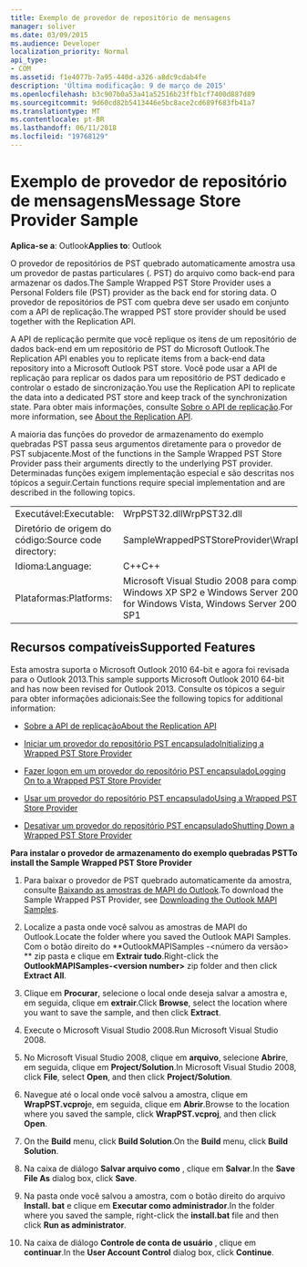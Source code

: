 ```yaml
---
title: Exemplo de provedor de repositório de mensagens
manager: soliver
ms.date: 03/09/2015
ms.audience: Developer
localization_priority: Normal
api_type:
- COM
ms.assetid: f1e4077b-7a95-440d-a326-a8dc9cdab4fe
description: 'Última modificação: 9 de março de 2015'
ms.openlocfilehash: b3c907b0a53a41a52516b23ffb1cf7400d887d89
ms.sourcegitcommit: 9d60cd82b5413446e5bc8ace2cd689f683fb41a7
ms.translationtype: MT
ms.contentlocale: pt-BR
ms.lasthandoff: 06/11/2018
ms.locfileid: "19768129"
---
```

# <a name="message-store-provider-sample"></a><span data-ttu-id="ad109-103">Exemplo de provedor de repositório de mensagens</span><span class="sxs-lookup"><span data-stu-id="ad109-103">Message Store Provider Sample</span></span>

  
  
<span data-ttu-id="ad109-104">**Aplica-se a**: Outlook</span><span class="sxs-lookup"><span data-stu-id="ad109-104">**Applies to**: Outlook</span></span> 
  
<span data-ttu-id="ad109-105">O provedor de repositórios de PST quebrado automaticamente amostra usa um provedor de pastas particulares (. PST) do arquivo como back-end para armazenar os dados.</span><span class="sxs-lookup"><span data-stu-id="ad109-105">The Sample Wrapped PST Store Provider uses a Personal Folders file (PST) provider as the back end for storing data.</span></span> <span data-ttu-id="ad109-106">O provedor de repositórios de PST com quebra deve ser usado em conjunto com a API de replicação.</span><span class="sxs-lookup"><span data-stu-id="ad109-106">The wrapped PST store provider should be used together with the Replication API.</span></span> 
  
<span data-ttu-id="ad109-107">A API de replicação permite que você replique os itens de um repositório de dados back-end em um repositório de PST do Microsoft Outlook.</span><span class="sxs-lookup"><span data-stu-id="ad109-107">The Replication API enables you to replicate items from a back-end data repository into a Microsoft Outlook PST store.</span></span> <span data-ttu-id="ad109-108">Você pode usar a API de replicação para replicar os dados para um repositório de PST dedicado e controlar o estado de sincronização.</span><span class="sxs-lookup"><span data-stu-id="ad109-108">You use the Replication API to replicate the data into a dedicated PST store and keep track of the synchronization state.</span></span> <span data-ttu-id="ad109-109">Para obter mais informações, consulte [Sobre o API de replicação](about-the-replication-api.md).</span><span class="sxs-lookup"><span data-stu-id="ad109-109">For more information, see [About the Replication API](about-the-replication-api.md).</span></span>
  
<span data-ttu-id="ad109-110">A maioria das funções do provedor de armazenamento do exemplo quebradas PST passa seus argumentos diretamente para o provedor de PST subjacente.</span><span class="sxs-lookup"><span data-stu-id="ad109-110">Most of the functions in the Sample Wrapped PST Store Provider pass their arguments directly to the underlying PST provider.</span></span> <span data-ttu-id="ad109-111">Determinadas funções exigem implementação especial e são descritas nos tópicos a seguir.</span><span class="sxs-lookup"><span data-stu-id="ad109-111">Certain functions require special implementation and are described in the following topics.</span></span>
  
|||
|:-----|:-----|
|<span data-ttu-id="ad109-112">Executável:</span><span class="sxs-lookup"><span data-stu-id="ad109-112">Executable:</span></span>  <br/> |<span data-ttu-id="ad109-113">WrpPST32.dll</span><span class="sxs-lookup"><span data-stu-id="ad109-113">WrpPST32.dll</span></span>  <br/> |
|<span data-ttu-id="ad109-114">Diretório de origem do código:</span><span class="sxs-lookup"><span data-stu-id="ad109-114">Source code directory:</span></span>  <br/> |<span data-ttu-id="ad109-115">SampleWrappedPSTStoreProvider\WrapPST</span><span class="sxs-lookup"><span data-stu-id="ad109-115">SampleWrappedPSTStoreProvider\WrapPST</span></span>  <br/> |
|<span data-ttu-id="ad109-116">Idioma:</span><span class="sxs-lookup"><span data-stu-id="ad109-116">Language:</span></span>  <br/> |<span data-ttu-id="ad109-117">C++</span><span class="sxs-lookup"><span data-stu-id="ad109-117">C++</span></span>  <br/> |
|<span data-ttu-id="ad109-118">Plataformas:</span><span class="sxs-lookup"><span data-stu-id="ad109-118">Platforms:</span></span>  <br/> |<span data-ttu-id="ad109-119">Microsoft Visual Studio 2008 para compilar para Windows Vista, Windows Server 2008, Windows XP SP2 e Windows Server 2003 SP1</span><span class="sxs-lookup"><span data-stu-id="ad109-119">Microsoft Visual Studio 2008 to compile for Windows Vista, Windows Server 2008, Windows XP SP2, and Windows Server 2003 SP1</span></span>  <br/> |
   
## <a name="supported-features"></a><span data-ttu-id="ad109-120">Recursos compatíveis</span><span class="sxs-lookup"><span data-stu-id="ad109-120">Supported Features</span></span>

<span data-ttu-id="ad109-121">Esta amostra suporta o Microsoft Outlook 2010 64-bit e agora foi revisada para o Outlook 2013.</span><span class="sxs-lookup"><span data-stu-id="ad109-121">This sample supports Microsoft Outlook 2010 64-bit and has now been revised for Outlook 2013.</span></span> <span data-ttu-id="ad109-122">Consulte os tópicos a seguir para obter informações adicionais:</span><span class="sxs-lookup"><span data-stu-id="ad109-122">See the following topics for additional information:</span></span>
  
- [<span data-ttu-id="ad109-123">Sobre a API de replicação</span><span class="sxs-lookup"><span data-stu-id="ad109-123">About the Replication API</span></span>](about-the-replication-api.md)
    
- [<span data-ttu-id="ad109-124">Iniciar um provedor do repositório PST encapsulado</span><span class="sxs-lookup"><span data-stu-id="ad109-124">Initializing a Wrapped PST Store Provider</span></span>](initializing-a-wrapped-pst-store-provider.md)
    
- [<span data-ttu-id="ad109-125">Fazer logon em um provedor do repositório PST encapsulado</span><span class="sxs-lookup"><span data-stu-id="ad109-125">Logging On to a Wrapped PST Store Provider</span></span>](logging-on-to-a-wrapped-pst-store-provider.md)
    
- [<span data-ttu-id="ad109-126">Usar um provedor do repositório PST encapsulado</span><span class="sxs-lookup"><span data-stu-id="ad109-126">Using a Wrapped PST Store Provider</span></span>](using-a-wrapped-pst-store-provider.md)
    
- [<span data-ttu-id="ad109-127">Desativar um provedor do repositório PST encapsulado</span><span class="sxs-lookup"><span data-stu-id="ad109-127">Shutting Down a Wrapped PST Store Provider</span></span>](shutting-down-a-wrapped-pst-store-provider.md)
    
 <span data-ttu-id="ad109-128">**Para instalar o provedor de armazenamento do exemplo quebradas PST**</span><span class="sxs-lookup"><span data-stu-id="ad109-128">**To install the Sample Wrapped PST Store Provider**</span></span>
  
1. <span data-ttu-id="ad109-129">Para baixar o provedor de PST quebrado automaticamente da amostra, consulte [Baixando as amostras de MAPI do Outlook](downloading-the-outlook-mapi-samples.md).</span><span class="sxs-lookup"><span data-stu-id="ad109-129">To download the Sample Wrapped PST Provider, see [Downloading the Outlook MAPI Samples](downloading-the-outlook-mapi-samples.md).</span></span>
    
2. <span data-ttu-id="ad109-130">Localize a pasta onde você salvou as amostras de MAPI do Outlook.</span><span class="sxs-lookup"><span data-stu-id="ad109-130">Locate the folder where you saved the Outlook MAPI Samples.</span></span> <span data-ttu-id="ad109-131">Com o botão direito do **OutlookMAPISamples -\<número da versão\> ** zip pasta e clique em **Extrair tudo**.</span><span class="sxs-lookup"><span data-stu-id="ad109-131">Right-click the **OutlookMAPISamples-\<version number\>** zip folder and then click **Extract All**.</span></span>
    
3. <span data-ttu-id="ad109-132">Clique em **Procurar**, selecione o local onde deseja salvar a amostra e, em seguida, clique em **extrair**.</span><span class="sxs-lookup"><span data-stu-id="ad109-132">Click **Browse**, select the location where you want to save the sample, and then click **Extract**.</span></span>
    
4. <span data-ttu-id="ad109-133">Execute o Microsoft Visual Studio 2008.</span><span class="sxs-lookup"><span data-stu-id="ad109-133">Run Microsoft Visual Studio 2008.</span></span>
    
5. <span data-ttu-id="ad109-134">No Microsoft Visual Studio 2008, clique em **arquivo**, selecione **Abrir**e, em seguida, clique em **Project/Solution**.</span><span class="sxs-lookup"><span data-stu-id="ad109-134">In Microsoft Visual Studio 2008, click **File**, select **Open**, and then click **Project/Solution**.</span></span>
    
6. <span data-ttu-id="ad109-135">Navegue até o local onde você salvou a amostra, clique em **WrapPST.vcproj**e, em seguida, clique em **Abrir**.</span><span class="sxs-lookup"><span data-stu-id="ad109-135">Browse to the location where you saved the sample, click **WrapPST.vcproj**, and then click **Open**.</span></span>
    
7. <span data-ttu-id="ad109-136">On the **Build** menu, click **Build Solution**.</span><span class="sxs-lookup"><span data-stu-id="ad109-136">On the **Build** menu, click **Build Solution**.</span></span>
    
8. <span data-ttu-id="ad109-137">Na caixa de diálogo **Salvar arquivo como** , clique em **Salvar**.</span><span class="sxs-lookup"><span data-stu-id="ad109-137">In the **Save File As** dialog box, click **Save**.</span></span>
    
9. <span data-ttu-id="ad109-138">Na pasta onde você salvou a amostra, com o botão direito do arquivo **Install. bat** e clique em **Executar como administrador**.</span><span class="sxs-lookup"><span data-stu-id="ad109-138">In the folder where you saved the sample, right-click the **install.bat** file and then click **Run as administrator**.</span></span>
    
10. <span data-ttu-id="ad109-139">Na caixa de diálogo **Controle de conta de usuário** , clique em **continuar**.</span><span class="sxs-lookup"><span data-stu-id="ad109-139">In the **User Account Control** dialog box, click **Continue**.</span></span>
    

